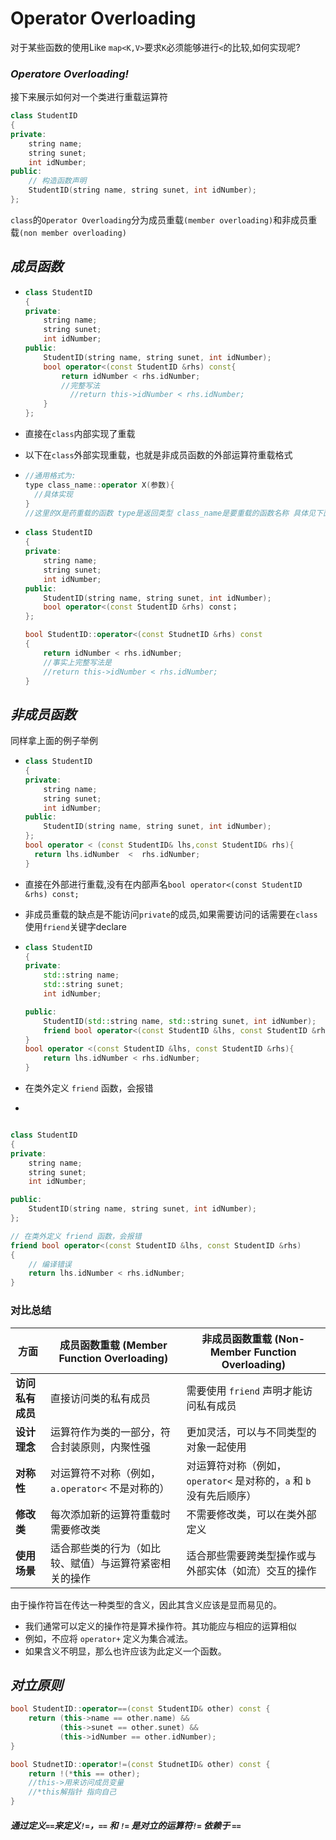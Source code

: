 # Operator Overloading

对于某些函数的使用Like `map<K,V>`要求`K`必须能够进行`<`的比较,如何实现呢?

### ***Operatore Overloading!***

接下来展示如何对一个类进行重载运算符

```cpp
class StudentID
{
private:
    string name;
    string sunet;
    int idNumber;
public:
    // 构造函数声明
    StudentID(string name, string sunet, int idNumber);
};
```

`class`的`Operator Overloading`分为成员重载`(member overloading)`和非成员重载`(non member overloading)`

## ***成员函数***

- ```cpp
  class StudentID
  {
  private:
      string name;
      string sunet;
      int idNumber;
  public:
      StudentID(string name, string sunet, int idNumber);
      bool operator<(const StudentID &rhs) const{
          return idNumber < rhs.idNumber;
          //完整写法
         	//return this->idNumber < rhs.idNumber;
      }
  };
  
  ```

- 直接在`class`内部实现了重载

- 以下在`class`外部实现重载，也就是非成员函数的外部运算符重载格式

- ```cpp
  //通用格式为:
  type class_name::operator X(参数){
  	//具体实现
  }
  //这里的X是药重载的函数 type是返回类型 class_name是要重载的函数名称 具体见下面
  ```

- ```cpp
  class StudentID
  {
  private:
      string name;
      string sunet;
      int idNumber;
  public:
      StudentID(string name, string sunet, int idNumber);
      bool operator<(const StudentID &rhs) const；
  };
  
  bool StudentID::operator<(const StudnetID &rhs) const
  {
      return idNumber < rhs.idNumber;
      //事实上完整写法是
      //return this->idNumber < rhs.idNumber;
  }
  ```



## ***非成员函数***

同样拿上面的例子举例

- ``` cpp
  class StudentID
  {
  private:
      string name;
      string sunet;
      int idNumber;
  public:
      StudentID(string name, string sunet, int idNumber);
  };
  bool operator < (const StudentID& lhs,const StudentID& rhs){
  	return lhs.idNumber  < 	rhs.idNumber;
  }
  ```

- 直接在外部进行重载,没有在内部声名`bool operator<(const StudentID &rhs) const;` 

- 非成员重载的缺点是不能访问`private`的成员,如果需要访问的话需要在`class`使用`friend`关键字declare

- ```cpp
  class StudentID
  {
  private:
      std::string name;
      std::string sunet;
      int idNumber;
  
  public:
      StudentID(std::string name, std::string sunet, int idNumber);
      friend bool operator<(const StudentID &lhs, const StudentID &rhs);
  }
  bool operator <(const StudentID &lhs, const StudentID &rhs){
      return lhs.idNumber < rhs.idNumber;
  }
  ```

- 在类外定义 `friend` 函数，会报错

- 

  ```cpp
  
  class StudentID
  {
  private:
      string name;
      string sunet;
      int idNumber;
  
  public:
      StudentID(string name, string sunet, int idNumber);
  };
  
  // 在类外定义 friend 函数，会报错
  friend bool operator<(const StudentID &lhs, const StudentID &rhs)
  { 
      // 编译错误
      return lhs.idNumber < rhs.idNumber;
  }
  ```



### **对比总结**

| **方面**         | **成员函数重载 (Member Function Overloading)**         | **非成员函数重载 (Non-Member Function Overloading)**         |
| ---------------- | ------------------------------------------------------ | ------------------------------------------------------------ |
| **访问私有成员** | 直接访问类的私有成员                                   | 需要使用 `friend` 声明才能访问私有成员                       |
| **设计理念**     | 运算符作为类的一部分，符合封装原则，内聚性强           | 更加灵活，可以与不同类型的对象一起使用                       |
| **对称性**       | 对运算符不对称（例如，`a.operator<` 不是对称的）       | 对运算符对称（例如，`operator<` 是对称的，`a` 和 `b` 没有先后顺序） |
| **修改类**       | 每次添加新的运算符重载时需要修改类                     | 不需要修改类，可以在类外部定义                               |
| **使用场景**     | 适合那些类的行为（如比较、赋值）与运算符紧密相关的操作 | 适合那些需要跨类型操作或与外部实体（如流）交互的操作         |



由于操作符旨在传达一种类型的含义，因此其含义应该是显而易见的。

- 我们通常可以定义的操作符是算术操作符。其功能应与相应的运算相似
-  例如，不应将 `operator+` 定义为集合减法。
-  如果含义不明显，那么也许应该为此定义一个函数。

## ***对立原则***

```cpp
bool StudentID::operator==(const StudentID& other) const {
    return (this->name == other.name) && 
           (this->sunet == other.sunet) && 
           (this->idNumber == other.idNumber);
}

bool StudnetID::operator!=(const StudnetID& other) const {
	return !(*this == other);
    //this->用来访问成员变量
    //*this解指针 指向自己
}
```

###### ***通过定义`==`来定义`!=`，`==` 和 `!=` 是对立的运算符`!=` 依赖于 `==`***